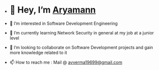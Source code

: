 - # 👋 Hey, I’m [Aryamann](https://aryamannverma.com) 

- 👀 I’m interested in Software Development Engineering 
- 🌱 I’m currently learning Network Security in general at my job at a junior level
- 💞️ I’m looking to collaborate on Software Development projects and gain more knowledge related to it
- 📫 How to reach me : Mail @ avverma19699@gmail.com




<!---
acloseknityarn/acloseknityarn is a ✨ special ✨ repository because its `README.md` (this file) appears on your GitHub profile.
You can click the Preview link to take a look at your changes.
--->
